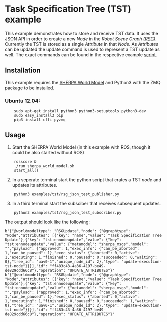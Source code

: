 Task Specification Tree (TST) example
=====================================

This example demonstrates how to store and receive TST data. 
It uses the JSON API in order to create a new *Node* in the *Robot Scene Graph
[(RSG)](http://www.best-of-robotics.org/brics_3d/worldmodel.html)*.
Currently the TST is stored as a single *Attribute* in that *Node*. As *Attributes*
can be updated the update command is used to represent a TST update as well. 
The exact commands can be found in the respective example [script](rsg_json_test_publisher.py).  

Installation 
------------

This example requires the [SHERPA World Model](../../README.md)  and Python3 with the ZMQ package to be installed.


### Ubuntu 12.04:
```
	sudo apt-get install python3 python3-setuptools python3-dev
	sudo easy_install3 pip
	pip3 install cffi pyzmq	
```


Usage
-----

1. Start the SHERPA World Model (in this example with ROS, though it could be also started without ROS)
```	
	rosscore &	
	./run_sherpa_world_model.sh
	start_all()
```

2. In a seperate terminal start the python script that crates a TST *node* and updates its attributes.
```
	python3 examples/tst/rsg_json_test_publisher.py 
```

3. In a third terminal start the subsciber that receives subsequent updates.
```
	python3 examples/tst/rsg_json_test_subscriber.py
```	

The output should look like the following:
```
b'{"@worldmodeltype": "RSGUpdate","node": {"@graphtype": "Node","attributes": [{"key": "name","value": "Task Specification Tree Update"},{"key": "tst:ennodeupdate","value": {"key": "tst:ennodeupdate","value": {"metamodel": "sherpa_msgs","model": "","payload": {"approved": 1,"exec_info": {"can_be_aborted": 1,"can_be_paused": 1},"exec_status": {"aborted": 0,"active": 1,"executing": 1,"finished": 0,"paused": 0,"succeeded": 0,"waiting": 0},"tree_id": "uav0-1","unique_node_id": 2},"type": "update-execution-tst-node"}}}],"id": "ff483c43-4a36-4197-be49-de829cdd66c8"},"operation": "UPDATE_ATTRIBUTES"}'
b'{"@worldmodeltype": "RSGUpdate","node": {"@graphtype": "Node","attributes": [{"key": "name","value": "Task Specification Tree Update"},{"key": "tst:ennodeupdate","value": {"key": "tst:ennodeupdate","value": {"metamodel": "sherpa_msgs","model": "","payload": {"approved": 1,"exec_info": {"can_be_aborted": 1,"can_be_paused": 1},"exec_status": {"aborted": 0,"active": 1,"executing": 1,"finished": 0,"paused": 0,"succeeded": 1,"waiting": 0},"tree_id": "uav0-1","unique_node_id": 2},"type": "update-execution-tst-node"}}}],"id": "ff483c43-4a36-4197-be49-de829cdd66c8"},"operation": "UPDATE_ATTRIBUTES"}'
```	
	
